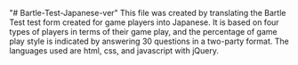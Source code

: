 "# Bartle-Test-Japanese-ver" 
This file was created by translating the Bartle Test test form created for game players into Japanese.
It is based on four types of players in terms of their game play, and the percentage of game play style is indicated by answering 30 questions in a two-party format.
The languages used are html, css, and javascript with jQuery.
